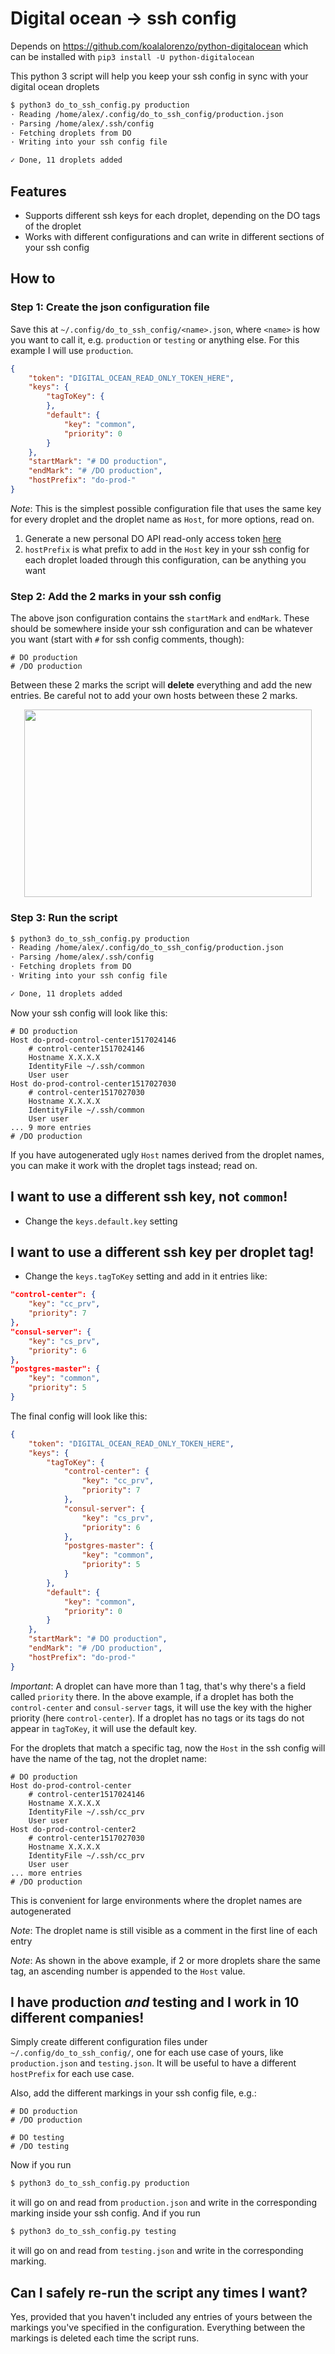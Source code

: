 # Digital ocean -> ssh config

Depends on https://github.com/koalalorenzo/python-digitalocean which can be installed with `pip3 install -U python-digitalocean`

This python 3 script will help you keep your ssh config in sync with your digital ocean droplets

```bash
$ python3 do_to_ssh_config.py production
· Reading /home/alex/.config/do_to_ssh_config/production.json
· Parsing /home/alex/.ssh/config
· Fetching droplets from DO
· Writing into your ssh config file

✓ Done, 11 droplets added
```

## Features

* Supports different ssh keys for each droplet, depending on the DO tags of the droplet
* Works with different configurations and can write in different sections of your ssh config

## How to

### Step 1: Create the json configuration file
Save this at `~/.config/do_to_ssh_config/<name>.json`, where `<name>` is how you want to call it, e.g. `production` or `testing` or anything else. For this example I will use `production`.

```json
{
    "token": "DIGITAL_OCEAN_READ_ONLY_TOKEN_HERE",
    "keys": {
        "tagToKey": {
        },
        "default": {
            "key": "common",
            "priority": 0
        }
    },
    "startMark": "# DO production",
    "endMark": "# /DO production",
    "hostPrefix": "do-prod-"
}
```
*Note*: This is the simplest possible configuration file that uses the same key for every droplet and the droplet name as `Host`, for more options, read on.

1. Generate a new personal DO API read-only access token [here](https://cloud.digitalocean.com/account/api/tokens)
2. `hostPrefix` is what prefix to add in the `Host` key in your ssh config for each droplet loaded through this configuration, can be anything you want

### Step 2: Add the 2 marks in your ssh config
The above json configuration contains the `startMark` and `endMark`. These should be somewhere inside your ssh configuration and can be whatever you want (start with `#` for ssh config comments, though):
```ssh
# DO production
# /DO production
```

Between these 2 marks the script will **delete** everything and add the new entries. Be careful not to add your own hosts between these 2 marks.

<p align="center">
  <img width="460" height="300" src="https://media.giphy.com/media/l0HUldzuCa0S16SkM/giphy.gif">
</p>

### Step 3: Run the script

```bash
$ python3 do_to_ssh_config.py production
· Reading /home/alex/.config/do_to_ssh_config/production.json
· Parsing /home/alex/.ssh/config
· Fetching droplets from DO
· Writing into your ssh config file

✓ Done, 11 droplets added
```

Now your ssh config will look like this:
```ssh
# DO production
Host do-prod-control-center1517024146
    # control-center1517024146
    Hostname X.X.X.X
    IdentityFile ~/.ssh/common
    User user
Host do-prod-control-center1517027030
    # control-center1517027030
    Hostname X.X.X.X
    IdentityFile ~/.ssh/common
    User user
... 9 more entries
# /DO production
```

If you have autogenerated ugly `Host` names derived from the droplet names, you can make it work with the droplet tags instead; read on.

## I want to use a different ssh key, not `common`!

* Change the `keys.default.key` setting

## I want to use a different ssh key per droplet tag!

* Change the `keys.tagToKey` setting and add in it entries like:

```json
"control-center": {
    "key": "cc_prv",
    "priority": 7
},
"consul-server": {
    "key": "cs_prv",
    "priority": 6
},
"postgres-master": {
    "key": "common",
    "priority": 5
}
```

The final config will look like this:

```json
{
    "token": "DIGITAL_OCEAN_READ_ONLY_TOKEN_HERE",
    "keys": {
        "tagToKey": {
            "control-center": {
                "key": "cc_prv",
                "priority": 7
            },
            "consul-server": {
                "key": "cs_prv",
                "priority": 6
            },
            "postgres-master": {
                "key": "common",
                "priority": 5
            }
        },
        "default": {
            "key": "common",
            "priority": 0
        }
    },
    "startMark": "# DO production",
    "endMark": "# /DO production",
    "hostPrefix": "do-prod-"
}
```

*Important*: A droplet can have more than 1 tag, that's why there's a field called `priority` there. In the above example, if a droplet has both the `control-center` and `consul-server` tags, it will use the key with the higher priority (here `control-center`). If a droplet has no tags or its tags do not appear in `tagToKey`, it will use the default key.

For the droplets that match a specific tag, now the `Host` in the ssh config will have the name of the tag, not the droplet name:

```ssh
# DO production
Host do-prod-control-center
    # control-center1517024146
    Hostname X.X.X.X
    IdentityFile ~/.ssh/cc_prv
    User user
Host do-prod-control-center2
    # control-center1517027030
    Hostname X.X.X.X
    IdentityFile ~/.ssh/cc_prv
    User user
... more entries
# /DO production
```

This is convenient for large environments where the droplet names are autogenerated

*Note*: The droplet name is still visible as a comment in the first line of each entry

*Note*: As shown in the above example, if 2 or more droplets share the same tag, an ascending number is appended to the `Host` value.

## I have production *and* testing and I work in 10 different companies!

Simply create different configuration files under `~/.config/do_to_ssh_config/`, one for each use case of yours, like `production.json` and `testing.json`. It will be useful to have a different `hostPrefix` for each use case.

Also, add the different markings in your ssh config file, e.g.:

```ssh
# DO production
# /DO production

# DO testing
# /DO testing
```

Now if you run
```bash
$ python3 do_to_ssh_config.py production
```
it will go on and read from `production.json` and write in the corresponding marking inside your ssh config. And if you run
```bash
$ python3 do_to_ssh_config.py testing
```
it will go on and read from `testing.json` and write in the corresponding marking.


## Can I safely re-run the script any times I want?

Yes, provided that you haven't included any entries of yours between the markings you've specified in the configuration. Everything between the markings is deleted each time the script runs.